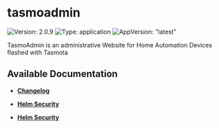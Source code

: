 # tasmoadmin

![Version: 2.0.9](https://img.shields.io/badge/Version-2.0.9-informational?style=flat-square) ![Type: application](https://img.shields.io/badge/Type-application-informational?style=flat-square) ![AppVersion: "latest"](https://img.shields.io/badge/AppVersion-"latest"-informational?style=flat-square)

TasmoAdmin is an administrative Website for Home Automation Devices flashed with Tasmota

## Available Documentation

- [**Changelog**](CHANGELOG)

- [**Helm Security**](container-security)

- [**Helm Security**](helm-security)

